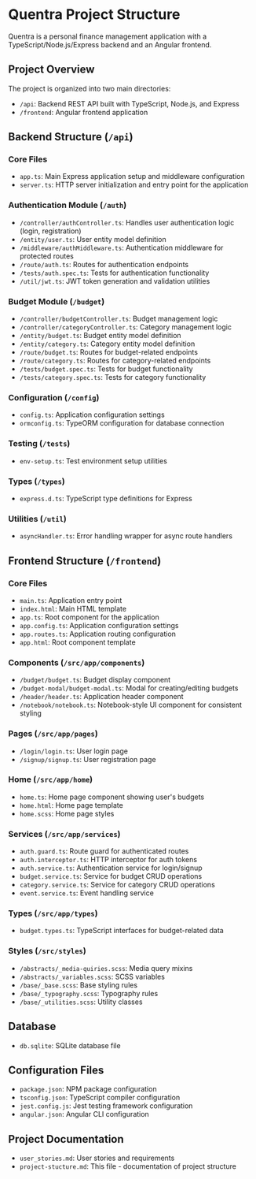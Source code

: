 # Quentra Project Structure

Quentra is a personal finance management application with a TypeScript/Node.js/Express backend and an Angular frontend.

## Project Overview

The project is organized into two main directories:
- `/api`: Backend REST API built with TypeScript, Node.js, and Express
- `/frontend`: Angular frontend application

## Backend Structure (`/api`)

### Core Files

- `app.ts`: Main Express application setup and middleware configuration
- `server.ts`: HTTP server initialization and entry point for the application

### Authentication Module (`/auth`)

- `/controller/authController.ts`: Handles user authentication logic (login, registration)
- `/entity/user.ts`: User entity model definition
- `/middleware/authMiddleware.ts`: Authentication middleware for protected routes
- `/route/auth.ts`: Routes for authentication endpoints
- `/tests/auth.spec.ts`: Tests for authentication functionality
- `/util/jwt.ts`: JWT token generation and validation utilities

### Budget Module (`/budget`)

- `/controller/budgetController.ts`: Budget management logic
- `/controller/categoryController.ts`: Category management logic
- `/entity/budget.ts`: Budget entity model definition
- `/entity/category.ts`: Category entity model definition
- `/route/budget.ts`: Routes for budget-related endpoints
- `/route/category.ts`: Routes for category-related endpoints
- `/tests/budget.spec.ts`: Tests for budget functionality
- `/tests/category.spec.ts`: Tests for category functionality

### Configuration (`/config`)

- `config.ts`: Application configuration settings
- `ormconfig.ts`: TypeORM configuration for database connection

### Testing (`/tests`)

- `env-setup.ts`: Test environment setup utilities

### Types (`/types`)

- `express.d.ts`: TypeScript type definitions for Express

### Utilities (`/util`)

- `asyncHandler.ts`: Error handling wrapper for async route handlers

## Frontend Structure (`/frontend`)

### Core Files

- `main.ts`: Application entry point
- `index.html`: Main HTML template
- `app.ts`: Root component for the application
- `app.config.ts`: Application configuration settings
- `app.routes.ts`: Application routing configuration
- `app.html`: Root component template

### Components (`/src/app/components`)

- `/budget/budget.ts`: Budget display component
- `/budget-modal/budget-modal.ts`: Modal for creating/editing budgets
- `/header/header.ts`: Application header component
- `/notebook/notebook.ts`: Notebook-style UI component for consistent styling

### Pages (`/src/app/pages`)

- `/login/login.ts`: User login page
- `/signup/signup.ts`: User registration page

### Home (`/src/app/home`)

- `home.ts`: Home page component showing user's budgets
- `home.html`: Home page template
- `home.scss`: Home page styles

### Services (`/src/app/services`)

- `auth.guard.ts`: Route guard for authenticated routes
- `auth.interceptor.ts`: HTTP interceptor for auth tokens
- `auth.service.ts`: Authentication service for login/signup
- `budget.service.ts`: Service for budget CRUD operations
- `category.service.ts`: Service for category CRUD operations
- `event.service.ts`: Event handling service

### Types (`/src/app/types`)

- `budget.types.ts`: TypeScript interfaces for budget-related data

### Styles (`/src/styles`)

- `/abstracts/_media-quiries.scss`: Media query mixins
- `/abstracts/_variables.scss`: SCSS variables
- `/base/_base.scss`: Base styling rules
- `/base/_typography.scss`: Typography rules
- `/base/_utilities.scss`: Utility classes

## Database

- `db.sqlite`: SQLite database file

## Configuration Files

- `package.json`: NPM package configuration
- `tsconfig.json`: TypeScript compiler configuration
- `jest.config.js`: Jest testing framework configuration
- `angular.json`: Angular CLI configuration

## Project Documentation

- `user_stories.md`: User stories and requirements
- `project-stucture.md`: This file - documentation of project structure